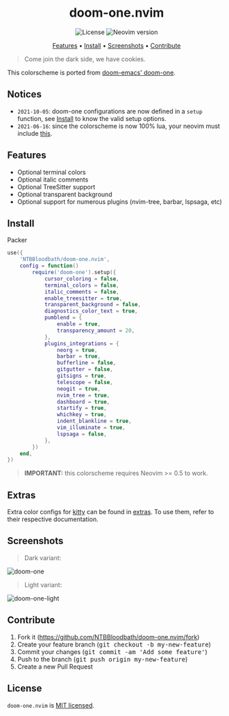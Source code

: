<div align="center">

# doom-one.nvim

![License](https://img.shields.io/github/license/NTBBloodbath/doom-one.nvim?style=flat-square)
![Neovim version](https://img.shields.io/badge/Neovim-0.5-57A143?style=flat-square&logo=neovim)

[Features](#features) • [Install](#install) • [Screenshots](#screenshots) • [Contribute](#contribute)

</div>

> Come join the dark side, we have cookies.

This colorscheme is ported from [doom-emacs' doom-one].

## Notices

- `2021-10-05`: doom-one configurations are now defined in a `setup` function,
  see [Install](#install) to know the valid setup options.
- `2021-06-16`: since the colorscheme is now 100% lua, your neovim must include
  [this](https://github.com/neovim/neovim/pull/14686).

## Features

- Optional terminal colors
- Optional italic comments
- Optional TreeSitter support
- Optional transparent background
- Optional support for numerous plugins (nvim-tree, barbar, lspsaga, etc)

## Install

Packer
```lua
use({
    'NTBBloodbath/doom-one.nvim',
    config = function()
        require('doom-one').setup({
            cursor_coloring = false,
            terminal_colors = false,
            italic_comments = false,
            enable_treesitter = true,
            transparent_background = false,
            diagnostics_color_text = true,
            pumblend = {
                enable = true,
                transparency_amount = 20,
            },
            plugins_integrations = {
                neorg = true,
                barbar = true,
                bufferline = false,
                gitgutter = false,
                gitsigns = true,
                telescope = false,
                neogit = true,
                nvim_tree = true,
                dashboard = true,
                startify = true,
                whichkey = true,
                indent_blankline = true,
                vim_illuminate = true,
                lspsaga = false,
            },
        })
    end,
})
```

> **IMPORTANT:** this colorscheme requires Neovim >= 0.5 to work.

## Extras

Extra color configs for [kitty] can be found in [extras](extras/). To use them,
refer to their respective documentation.

## Screenshots

> Dark variant:

![doom-one](./assets/doom-one.png)

> Light variant:

![doom-one-light](./assets/doom-one-light.png)

## Contribute

1. Fork it (https://github.com/NTBBloodbath/doom-one.nvim/fork)
2. Create your feature branch (<kbd>git checkout -b my-new-feature</kbd>)
3. Commit your changes (<kbd>git commit -am 'Add some feature'</kbd>)
4. Push to the branch (<kbd>git push origin my-new-feature</kbd>)
5. Create a new Pull Request

## License

`doom-one.nvim` is [MIT licensed](./LICENSE).

[doom-emacs' doom-one]: https://github.com/hlissner/emacs-doom-themes/blob/master/themes/doom-one-theme.el
[kitty]: https://github.com/kovidgoyal/kitty
